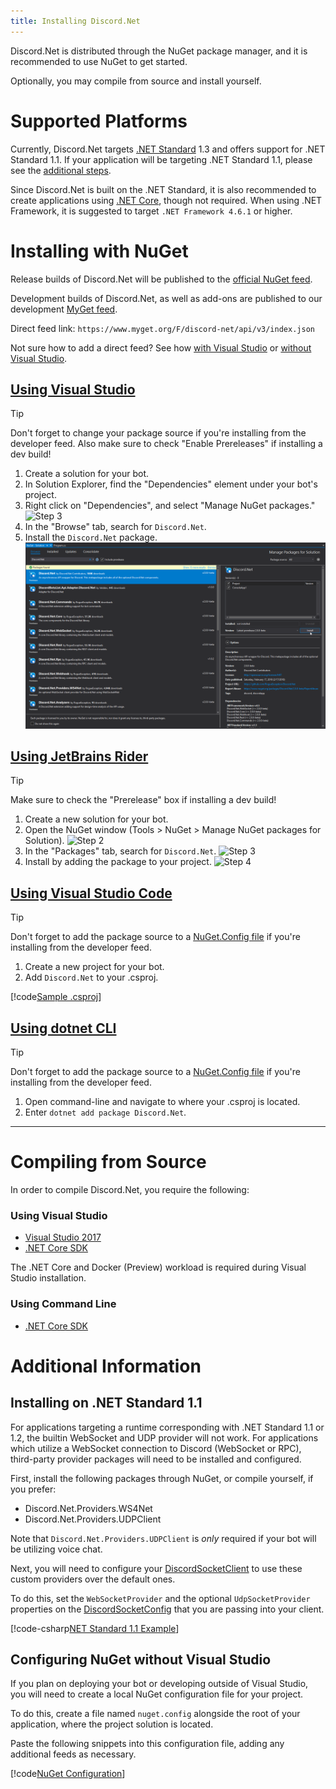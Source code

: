 ```yaml
---
title: Installing Discord.Net
---
```


Discord.Net is distributed through the NuGet package manager, and it
is recommended to use NuGet to get started.

Optionally, you may compile from source and install yourself.

# Supported Platforms

Currently, Discord.Net targets [.NET Standard] 1.3 and offers support
for .NET Standard 1.1. If your application will be targeting .NET
Standard 1.1, please see the [additional steps].

Since Discord.Net is built on the .NET Standard, it is also
recommended to create applications using [.NET Core], though not 
required. When using .NET Framework, it is suggested to target
`.NET Framework 4.6.1` or higher.

[.NET Standard]: https://docs.microsoft.com/en-us/dotnet/articles/standard/library
[.NET Core]: https://docs.microsoft.com/en-us/dotnet/articles/core/
[additional steps]: #installing-on-net-standard-11

# Installing with NuGet

Release builds of Discord.Net will be published to the
[official NuGet feed].

Development builds of Discord.Net, as well as add-ons are published to
our development [MyGet feed].

Direct feed link: `https://www.myget.org/F/discord-net/api/v3/index.json`

Not sure how to add a direct feed? See how [with Visual Studio] or
[without Visual Studio].

[official NuGet feed]: https://nuget.org
[MyGet feed]: https://www.myget.org/feed/Packages/discord-net
[with Visual Studio]: https://docs.microsoft.com/en-us/nuget/tools/package-manager-ui#package-sources
[without Visual Studio]: #configuring-nuget-without-visual-studio

## [Using Visual Studio](#tab/vs-install)

> [!TIP]
> Don't forget to change your package source if you're installing from
> the developer feed.
> Also make sure to check "Enable Prereleases" if installing a dev
> build!

1. Create a solution for your bot.
2. In Solution Explorer, find the "Dependencies" element under your
bot's project.
3. Right click on "Dependencies", and select "Manage NuGet packages."
![Step 3](images/install-vs-deps.png)
4. In the "Browse" tab, search for `Discord.Net`.
5. Install the `Discord.Net` package.
![Step 5](images/install-vs-nuget.png)

## [Using JetBrains Rider](#tab/rider-install)

> [!TIP]
> Make sure to check the "Prerelease" box if installing a dev build!

1. Create a new solution for your bot.
2. Open the NuGet window (Tools > NuGet > Manage NuGet packages for
Solution).
![Step 2](images/install-rider-nuget-manager.png)
3. In the "Packages" tab, search for `Discord.Net`.
![Step 3](images/install-rider-search.png)
4. Install by adding the package to your project.
![Step 4](images/install-rider-add.png)

## [Using Visual Studio Code](#tab/vs-code)

> [!TIP]
> Don't forget to add the package source to a [NuGet.Config file] if
> you're installing from the developer feed.

1. Create a new project for your bot.
2. Add `Discord.Net` to your .csproj.

[!code[Sample .csproj](samples/project.csproj)]

[NuGet.Config file]: #configuring-nuget-without-visual-studio

## [Using dotnet CLI](#tab/dotnet-cli)

> [!TIP]
> Don't forget to add the package source to a [NuGet.Config file] if
> you're installing from the developer feed.

1. Open command-line and navigate to where your .csproj is located.
2. Enter `dotnet add package Discord.Net`.

[NuGet.Config file]: #configuring-nuget-without-visual-studio

***

# Compiling from Source

In order to compile Discord.Net, you require the following:

### Using Visual Studio

- [Visual Studio 2017](https://www.visualstudio.com/)
- [.NET Core SDK]

The .NET Core and Docker (Preview) workload is required during Visual
Studio installation.

### Using Command Line

- [.NET Core SDK]

[.NET Core SDK]: https://www.microsoft.com/net/download/

# Additional Information

## Installing on .NET Standard 1.1

For applications targeting a runtime corresponding with .NET Standard
1.1 or 1.2, the builtin WebSocket and UDP provider will not work. For
applications which utilize a WebSocket connection to Discord
(WebSocket or RPC), third-party provider packages will need to be
installed and configured.

First, install the following packages through NuGet, or compile
yourself, if you prefer:

- Discord.Net.Providers.WS4Net
- Discord.Net.Providers.UDPClient

Note that `Discord.Net.Providers.UDPClient` is _only_ required if your
bot will be utilizing voice chat.

Next, you will need to configure your [DiscordSocketClient] to use
these custom providers over the default ones.

To do this, set the `WebSocketProvider` and the optional
`UdpSocketProvider` properties on the [DiscordSocketConfig] that you
are passing into your client.

[!code-csharp[NET Standard 1.1 Example](samples/netstd11.cs)]

[DiscordSocketClient]: xref:Discord.WebSocket.DiscordSocketClient
[DiscordSocketConfig]: xref:Discord.WebSocket.DiscordSocketConfig

## Configuring NuGet without Visual Studio

If you plan on deploying your bot or developing outside of Visual
Studio, you will need to create a local NuGet configuration file for
your project.

To do this, create a file named `nuget.config` alongside the root of
your application, where the project solution is located.

Paste the following snippets into this configuration file, adding any
additional feeds as necessary.

[!code[NuGet Configuration](samples/nuget.config)]
